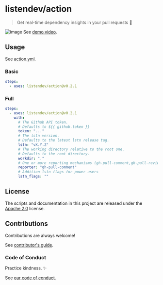 # listendev/action

> Get real-time dependency insights in your pull requests 🐬

![image](https://github.com/listendev/action/assets/3413596/94718f08-320f-4948-88e9-48b7703da359)
See [demo video](https://www.loom.com/share/d6662a575b41478fb4ddceef39ba1d57?sid=84017f2c-abdb-459f-b002-3c0b90e45845).

## Usage

See [action.yml](action.yml).

### Basic

```yaml
steps:
  - uses: listendev/action@v0.2.1
```

### Full

```yaml
steps:
  - uses: listendev/action@v0.2.1
    with:
      # The Github API token.
      # Defaults to ${{ github.token }}
      token: "..."
      # The lstn version.
      # Defaults to the latest lstn release tag.
      lstn: "vX.Y.Z"
      # The working directory relative to the root one.
      # Defaults to the root directory.
      workdir: "."
      # One or more reporting mechanisms (gh-pull-comment,gh-pull-review,gh-pull-check)
      reporter: "gh-pull-comment"
      # Addition lstn flags for power users
      lstn_flags: ""
```

## License

The scripts and documentation in this project are released under the [Apache 2.0](LICENSE) license.

## Contributions

Contributions are always welcome!

See [contributor's guide](.github/CONTRIBUTING.md).

### Code of Conduct

Practice kindness. ✨

See [our code of conduct](https://github.com/listendev/.github/blob/main/CODE_OF_CONDUCT.md).
